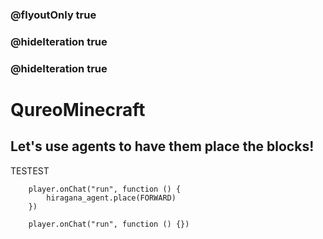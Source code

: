 ### @flyoutOnly true

### @hideIteration true

### @hideIteration true

# QureoMinecraft

## Let's use agents to have them place the blocks!

TESTEST

```ghost
    player.onChat("run", function () {
        hiragana_agent.place(FORWARD)
    })
```

```template
    player.onChat("run", function () {})
```
